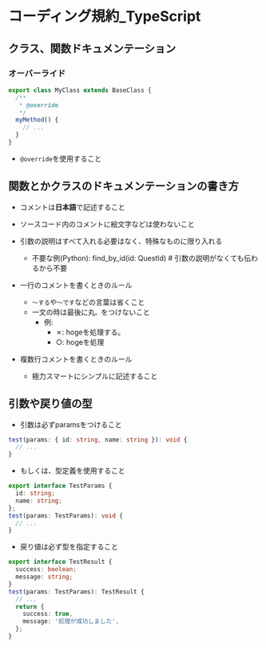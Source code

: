 # コーディング規約_TypeScript

## クラス、関数ドキュメンテーション
### オーバーライド
```ts
export class MyClass extends BaseClass {
  /**
   * @override
   */
  myMethod() {
    // ...
  }
}
```
- `@override`を使用すること


## 関数とかクラスのドキュメンテーションの書き方
- コメントは**日本語**で記述すること
- ソースコード内のコメントに絵文字などは使わないこと
- 引数の説明はすべて入れる必要はなく、特殊なものに限り入れる
  - 不要な例(Python): find_by_id(id: QuestId)  # 引数の説明がなくても伝わるから不要

- 一行のコメントを書くときのルール
  - `〜する`や`〜です`などの言葉は省くこと
  - 一文の時は最後に丸`。`をつけないこと
  	- 例: 
  		- ✗: hogeを処理する。
  		- ○: hogeを処理

- 複数行コメントを書くときのルール
  - 極力スマートにシンプルに記述すること

## 引数や戻り値の型
- 引数は必ずparamsをつけること
```ts
test(params: { id: string, name: string }): void {
  // ...
}
```
- もしくは、型定義を使用すること
```ts
export interface TestParams {
  id: string;
  name: string;
};
test(params: TestParams): void {
  // ...
}
```


- 戻り値は必ず型を指定すること
```ts
export interface TestResult {
  success: boolean;
  message: string;
}
test(params: TestParams): TestResult {
  // ...
  return {
    success: true,
    message: '処理が成功しました',
  };
}
``` 
